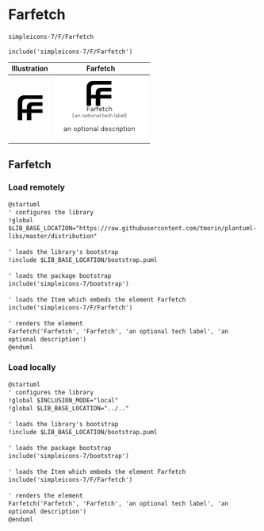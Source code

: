 # Farfetch


```text
simpleicons-7/F/Farfetch
```

```text
include('simpleicons-7/F/Farfetch')
```



| Illustration | Farfetch |
| :---: | :---: |
| ![illustration for Illustration](../../simpleicons-7/F/Farfetch.png) | ![illustration for Farfetch](../../simpleicons-7/F/Farfetch.Local.png) |




## Farfetch

### Load remotely
```plantuml
@startuml
' configures the library
!global $LIB_BASE_LOCATION="https://raw.githubusercontent.com/tmorin/plantuml-libs/master/distribution"

' loads the library's bootstrap
!include $LIB_BASE_LOCATION/bootstrap.puml

' loads the package bootstrap
include('simpleicons-7/bootstrap')

' loads the Item which embeds the element Farfetch
include('simpleicons-7/F/Farfetch')

' renders the element
Farfetch('Farfetch', 'Farfetch', 'an optional tech label', 'an optional description')
@enduml
```

### Load locally
```plantuml
@startuml
' configures the library
!global $INCLUSION_MODE="local"
!global $LIB_BASE_LOCATION="../.."

' loads the library's bootstrap
!include $LIB_BASE_LOCATION/bootstrap.puml

' loads the package bootstrap
include('simpleicons-7/bootstrap')

' loads the Item which embeds the element Farfetch
include('simpleicons-7/F/Farfetch')

' renders the element
Farfetch('Farfetch', 'Farfetch', 'an optional tech label', 'an optional description')
@enduml
```

